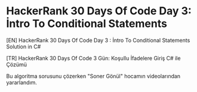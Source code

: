 # HackerRank 30 Days Of Code Day 3: İntro To Conditional Statements
[EN] HackerRank 30 Days Of Code Day 3 : İntro To Conditional Statements Solution in C# 

[TR] HackerRank 30 Days Of Code 3 Gün: Koşullu İfadelere Giriş C# ile Çözümü

Bu algoritma sorusunu çözerken "Soner Gönül" hocamın videolarından yararlandım.
